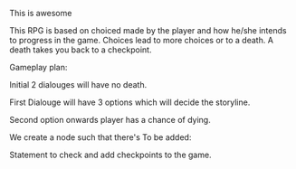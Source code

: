 This is awesome

This RPG is based on choiced made by the player and how he/she intends to progress in the game. Choices lead to more choices or to a death. A death takes you back to a checkpoint.

Gameplay plan:

Initial 2 dialouges will have no death.

First Dialouge will have 3 options which will decide the storyline.

Second option onwards player has a chance of dying.

We create a node such that there's To be added:

Statement to check and add checkpoints to the game.


